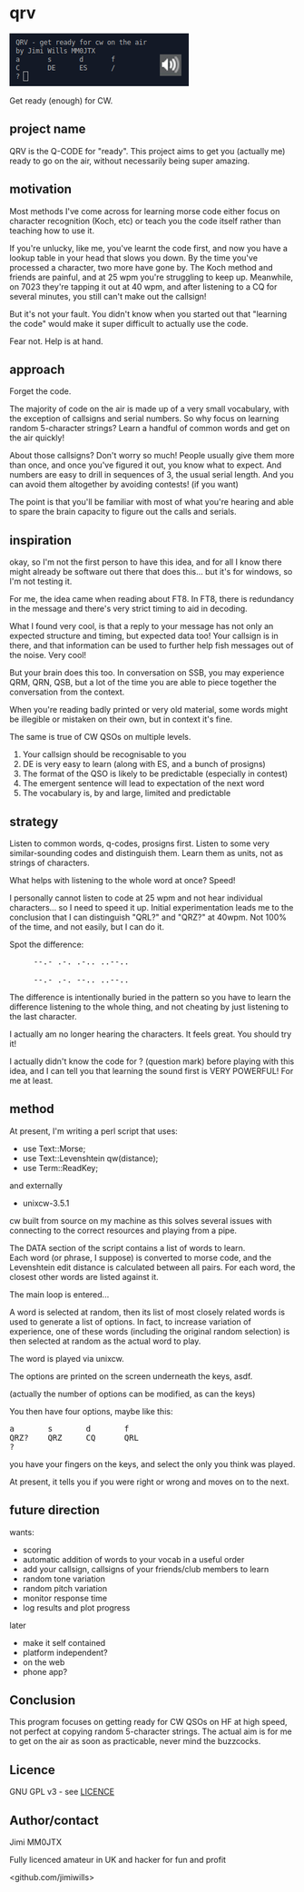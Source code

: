 # qrv

![alt text](https://github.com/jimiwills/qrv/blob/master/qrv.png?raw=true)

Get ready (enough) for CW.

## project name

QRV is the Q-CODE for "ready".  This project aims to get you (actually me)
ready to go on the air, without necessarily being super amazing.

## motivation

Most methods I've come across for learning morse code either focus on 
character recognition (Koch, etc) or teach you the code itself rather
than teaching how to use it.

If you're unlucky, like me, you've learnt the code first, and now you
have a lookup table in your head that slows you down.  By the time you've
processed a character, two more have gone by.  The Koch method and friends
are painful, and at 25 wpm you're struggling to keep up.  Meanwhile,
on 7023 they're tapping it out at 40 wpm, and after listening to a CQ for
several minutes, you still can't make out the callsign!

But it's not your fault.  You didn't know when you started out that
"learning the code" would make it super difficult to actually use the code.

Fear not.  Help is at hand.

## approach

Forget the code.

The majority of code on the air is made up of a very small vocabulary,
with the exception of callsigns and serial numbers.  So why focus on 
learning random 5-character strings?  Learn a handful of 
common words and get on the air quickly!

About those callsigns?  Don't worry so much!  People usually give them
more than once, and once you've figured it out, you know what to expect.
And numbers are easy to drill in sequences of 3, the usual serial length. 
And you can avoid them altogether by avoiding contests! (if you want)

The point is that you'll be familiar with most of what you're hearing and able to spare the brain capacity to figure out the calls and serials.

## inspiration

okay, so I'm not the first person to have this idea, and for all I know
there might already be software out there that does this... but it's for
windows, so I'm not testing it.

For me, the idea came when reading about FT8.  In FT8, there is redundancy
in the message and there's very strict timing to aid in decoding.

What I found very cool, is that a reply to your message has not only an
expected structure and timing, but expected data too!  Your callsign is 
in there, and that information can be used to further help fish messages
out of the noise.  Very cool!

But your brain does this too.  In conversation on SSB, you may experience
QRM, QRN, QSB, but a lot of the time you are able to piece together the
conversation from the context.

When you're reading badly printed or very old material, some words might
be illegible or mistaken on their own, but in context it's fine.

The same is true of CW QSOs on multiple levels.

1. Your callsign should be recognisable to you
2. DE is very easy to learn (along with ES, and a bunch of prosigns)
3. The format of the QSO is likely to be predictable (especially in contest)
4. The emergent sentence will lead to expectation of the next word
5. The vocabulary is, by and large, limited and predictable

## strategy

Listen to common words, q-codes, prosigns first.  Listen to some very
similar-sounding codes and distinguish them.  Learn them as units, not
as strings of characters.

What helps with listening to the whole word at once?  Speed!

I personally cannot listen to code at 25 wpm and not hear individual
characters... so I need to speed it up.  Initial experimentation leads
me to the conclusion that I can distinguish "QRL?" and "QRZ?" at 40wpm.
Not 100% of the time, and not easily, but I can do it.

Spot the difference:

<pre>
     --.- .-. .-.. ..--..

     --.- .-. --.. ..--..
</pre>

The difference is intentionally buried in the pattern so you have to 
learn the difference listening to the whole thing, and not cheating
by just listening to the last character.  

I actually am no longer hearing the characters. It feels great. You should
try it!

I actually didn't know the code for ? (question mark) before playing with
this idea, and I can tell you that learning the sound first is VERY
POWERFUL!   For me at least.


## method


At present, I'm writing a perl script that uses:

- use Text::Morse;
- use Text::Levenshtein qw(distance);
- use Term::ReadKey;

and externally

- unixcw-3.5.1 

cw built from source on my machine as this solves several issues with 
connecting to the correct resources and playing from a pipe. 



The DATA section of the script contains a list of words to learn.  
Each word (or phrase, I suppose) is converted to morse code, and the 
Levenshtein edit distance is calculated between all pairs.  For each word,
the closest other words are listed against it.

The main loop is entered...

A word is selected at random, then its list of most closely related words
is used to generate a list of options.  In fact, to increase variation of
experience, one of these words (including the original random selection)
is then selected at random as the actual word to play.

The word is played via unixcw.

The options are printed on the screen underneath the keys, asdf.

(actually the number of options can be modified, as can the keys)

You then have four options, maybe like this:

<pre>
a       s       d       f       
QRZ?    QRZ     CQ      QRL     
?
</pre>

you have your fingers on the keys, and select the only you think was
played.


At present, it tells you if you were right or wrong and moves on to the
next.


## future direction

wants:

- scoring
- automatic addition of words to your vocab in a useful order
- add your callsign, callsigns of your friends/club members to learn
- random tone variation
- random pitch variation
- monitor response time
- log results and plot progress

later

- make it self contained
- platform independent?
- on the web
- phone app?


## Conclusion

This program focuses on getting ready for CW QSOs on HF at high speed, 
not perfect at copying random 5-character strings.  The actual aim is 
for me to get on the air as soon as practicable, never mind the buzzcocks.


## Licence

GNU GPL v3 - see 
[LICENCE](https://github.com/[username]/[reponame]/blob/[branch]/LICENCE?raw=true)

## Author/contact

Jimi MM0JTX

Fully licenced amateur in UK
and hacker for fun and profit

<github.com/jimiwills>
